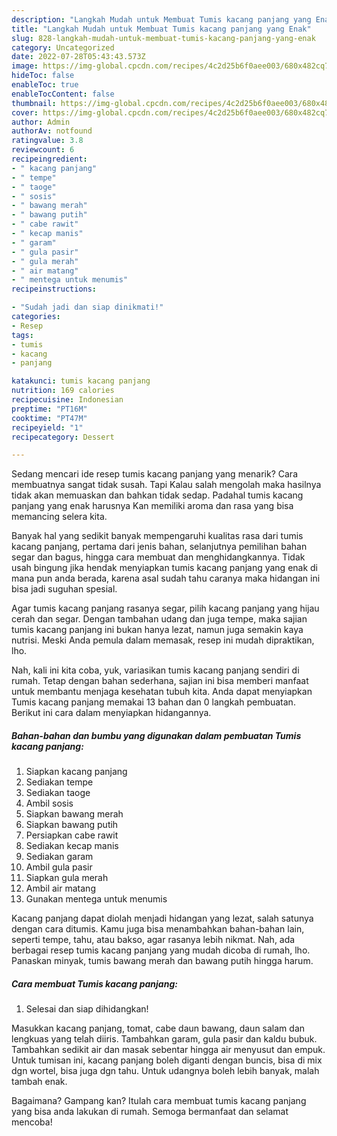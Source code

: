 ```yaml
---
description: "Langkah Mudah untuk Membuat Tumis kacang panjang yang Enak"
title: "Langkah Mudah untuk Membuat Tumis kacang panjang yang Enak"
slug: 828-langkah-mudah-untuk-membuat-tumis-kacang-panjang-yang-enak
category: Uncategorized
date: 2022-07-28T05:43:43.573Z
image: https://img-global.cpcdn.com/recipes/4c2d25b6f0aee003/680x482cq70/tumis-kacang-panjang-foto-resep-utama.jpg
hideToc: false
enableToc: true
enableTocContent: false
thumbnail: https://img-global.cpcdn.com/recipes/4c2d25b6f0aee003/680x482cq70/tumis-kacang-panjang-foto-resep-utama.jpg
cover: https://img-global.cpcdn.com/recipes/4c2d25b6f0aee003/680x482cq70/tumis-kacang-panjang-foto-resep-utama.jpg
author: Admin
authorAv: notfound
ratingvalue: 3.8
reviewcount: 6
recipeingredient:
- " kacang panjang"
- " tempe"
- " taoge"
- " sosis"
- " bawang merah"
- " bawang putih"
- " cabe rawit"
- " kecap manis"
- " garam"
- " gula pasir"
- " gula merah"
- " air matang"
- " mentega untuk menumis"
recipeinstructions:

- "Sudah jadi dan siap dinikmati!"
categories:
- Resep
tags:
- tumis
- kacang
- panjang

katakunci: tumis kacang panjang 
nutrition: 169 calories
recipecuisine: Indonesian
preptime: "PT16M"
cooktime: "PT47M"
recipeyield: "1"
recipecategory: Dessert

---
```



Sedang mencari ide resep tumis kacang panjang yang menarik? Cara membuatnya sangat tidak susah. Tapi Kalau salah mengolah maka hasilnya tidak akan memuaskan dan bahkan tidak sedap. Padahal tumis kacang panjang yang enak harusnya Kan memiliki aroma dan rasa yang bisa memancing selera kita.


Banyak hal yang sedikit banyak mempengaruhi kualitas rasa dari tumis kacang panjang, pertama dari jenis bahan, selanjutnya pemilihan bahan segar dan bagus, hingga cara membuat dan menghidangkannya. Tidak usah bingung jika hendak menyiapkan tumis kacang panjang yang enak di mana pun anda berada, karena asal sudah tahu caranya maka hidangan ini bisa jadi suguhan spesial.

Agar tumis kacang panjang rasanya segar, pilih kacang panjang yang hijau cerah dan segar. Dengan tambahan udang dan juga tempe, maka sajian tumis kacang panjang ini bukan hanya lezat, namun juga semakin kaya nutrisi. Meski Anda pemula dalam memasak, resep ini mudah dipraktikan, lho.


Nah, kali ini kita coba, yuk, variasikan tumis kacang panjang sendiri di rumah. Tetap dengan bahan sederhana, sajian ini bisa memberi manfaat untuk membantu menjaga kesehatan tubuh kita. Anda dapat menyiapkan Tumis kacang panjang memakai 13 bahan dan 0 langkah pembuatan. Berikut ini cara dalam menyiapkan hidangannya.

<!--inarticleads1-->

##### Bahan-bahan dan bumbu yang digunakan dalam pembuatan Tumis kacang panjang:

1. Siapkan  kacang panjang
1. Sediakan  tempe
1. Sediakan  taoge
1. Ambil  sosis
1. Siapkan  bawang merah
1. Siapkan  bawang putih
1. Persiapkan  cabe rawit
1. Sediakan  kecap manis
1. Sediakan  garam
1. Ambil  gula pasir
1. Siapkan  gula merah
1. Ambil  air matang
1. Gunakan  mentega untuk menumis


Kacang panjang dapat diolah menjadi hidangan yang lezat, salah satunya dengan cara ditumis. Kamu juga bisa menambahkan bahan-bahan lain, seperti tempe, tahu, atau bakso, agar rasanya lebih nikmat. Nah, ada berbagai resep tumis kacang panjang yang mudah dicoba di rumah, lho. Panaskan minyak, tumis bawang merah dan bawang putih hingga harum. 

<!--inarticleads2-->

##### Cara membuat Tumis kacang panjang:


1. Selesai dan siap dihidangkan!

Masukkan kacang panjang, tomat, cabe daun bawang, daun salam dan lengkuas yang telah diiris. Tambahkan garam, gula pasir dan kaldu bubuk. Tambahkan sedikit air dan masak sebentar hingga air menyusut dan empuk. Untuk tumisan ini, kacang panjang boleh diganti dengan buncis, bisa di mix dgn wortel, bisa juga dgn tahu. Untuk udangnya boleh lebih banyak, malah tambah enak. 

Bagaimana? Gampang kan? Itulah cara membuat tumis kacang panjang yang bisa anda lakukan di rumah. Semoga bermanfaat dan selamat mencoba!
